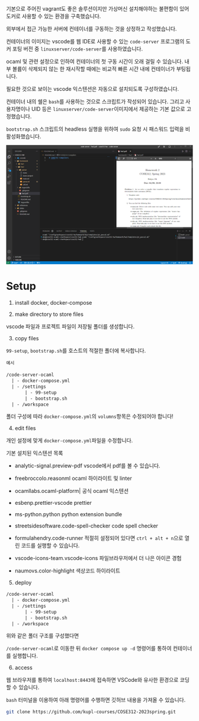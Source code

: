 기본으로 주어진 vagrant도 좋은 솔루션이지만 가상머신 설치해야하는 불편함이 있어 도커로 사용할 수 있는 환경을 구축했습니다.

외부에서 접근 가능한 서버에 컨테이너를 구동하는 것을 상정하고 작성했습니다.

컨테이너의 이미지는 vscode를 웹 IDE로 사용할 수 있는 `code-server` 프로그램의 도커 포팅 버전 중 `linuxserver/code-server`를 사용하였습니다.

ocaml 및 관련 설정으로 인하여 컨테이너의 첫 구동 시간이 오래 걸릴 수 있습니다. 내부 볼륨이 삭제되지 않는 한 재시작할 때에는 비교적 빠른 시간 내에 컨테이너가 부팅됩니다.

필요한 것으로 보이는 vscode 익스텐션은 자동으로 설치되도록 구성하였습니다.

컨테이너 내의 쉘은 `bash`를 사용하는 것으로 스크립트가 작성되어 있습니다. 그리고 사용자명이나 UID 등은 `linuxserver/code-server`이미지에서 제공하는 기본 값으로 고정했습니다. 

`bootstrap.sh` 스크립트의 headless 실행을 위하여 `sudo` 요청 시 패스워드 입력을 비활성화했습니다.

![예제 이미지](./demo.png)

# Setup

1. install docker, docker-compose

2. make directory to store files

vscode 파일과 프로젝트 파일이 저장될 폴더를 생성합니다.



3. copy files

`99-setup`, `bootstrap.sh`를 호스트의 적절한 폴더에 복사합니다.

```
예시

/code-server-ocaml
  | - docker-compose.yml
  | - /settings
       | - 99-setup
       | - bootstrap.sh
  | - /workspace
```

폴더 구성에 따라 `docker-compose.yml`의 `volumns`항목은 수정되어야 합니다!



4. edit files

개인 설정에 맞게 `docker-compose.yml`파일을 수정합니다.

기본 설치된 익스텐션 목록
- analytic-signal.preview-pdf
vscode에서 pdf를 볼 수 있습니다.

- freebroccolo.reasonml
ocaml 하이라이트 및 linter

- ocamllabs.ocaml-platform|
공식 ocaml 익스텐션

- esbenp.prettier-vscode
prettier

- ms-python.python
python extension bundle

- streetsidesoftware.code-spell-checker
code spell checker

- formulahendry.code-runner
적절히 설정되어 있다면 `ctrl + alt + n`으로 열린 코드를 실행할 수 있습니다.

- vscode-icons-team.vscode-icons
파일브라우저에서 더 나은 아이콘 경험

- naumovs.color-highlight
색상코드 하이라이트

5. deploy

```
/code-server-ocaml
  | - docker-compose.yml
  | - /settings
       | - 99-setup
       | - bootstrap.sh
  | - /workspace
```

위와 같은 폴더 구조를 구성했다면 

`/code-server-ocaml`로 이동한 뒤 `docker compose up -d` 명령어를 통하여 컨테이너를 실행합니다.


6. access

웹 브라우저를 통하여 `localhost:8443`에 접속하면 VSCode와 유사한 환경으로 코딩할 수 있습니다.

`bash` 터미널을 이용하여 아래 명령어를 수행하면 깃허브 내용을 가져올 수 있습니다.
```bash
git clone https://github.com/kupl-courses/COSE312-2023spring.git
```



